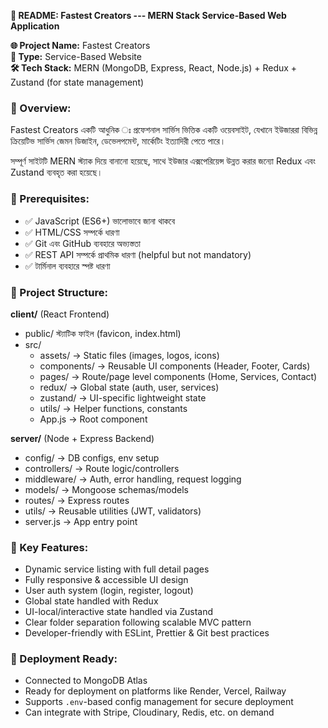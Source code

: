 **🧾 README: Fastest Creators --- MERN Stack Service-Based Web
Application**

**🌐 Project Name:** Fastest Creators\
**📆 Type:** Service-Based Website\
**🛠️ Tech Stack:** MERN (MongoDB, Express, React, Node.js) + Redux +
Zustand (for state management)

### 📁 Overview:

Fastest Creators একটি আধুনিক ঃ প্রফেশনাল সার্ভিস ভিত্তিক একটি ওয়েবসাইট,
যেখানে ইউজাররা বিভিন্ন ক্রিয়েটিভ সার্ভিস জেমন ডিজাইন, ডেভেলপমেন্ট, মার্কেটিং
ইত্যাদিরী পেতে পারে।

সম্পূর্ণ সাইটটি MERN স্ট্যাক দিয়ে বানানো হয়েছে, সাথে ইউজার এক্সপেরিয়েন্স উন্নত
করার জন্যো Redux এবং Zustand ব্যবহৃত করা হয়েছে।

### 📅 Prerequisites:

-   ✅ JavaScript (ES6+) ভালোভাবে জানা থাকবে
-   ✅ HTML/CSS সম্পর্কে ধারণা
-   ✅ Git এবং GitHub ব্যবহারে অভ্যস্ততা
-   ✅ REST API সম্পর্কে প্রাথমিক ধারণা (helpful but not mandatory)
-   ✅ টার্মিনাল ব্যবহারে স্পষ্ট ধারণা

### 📂 Project Structure:

**client/** (React Frontend)

-   public/ স্ট্যাটিক ফাইল (favicon, index.html)
-   src/
    -   assets/ → Static files (images, logos, icons)
    -   components/ → Reusable UI components (Header, Footer, Cards)
    -   pages/ → Route/page level components (Home, Services, Contact)
    -   redux/ → Global state (auth, user, services)
    -   zustand/ → UI-specific lightweight state
    -   utils/ → Helper functions, constants
    -   App.js → Root component

**server/** (Node + Express Backend)

-   config/ → DB configs, env setup
-   controllers/ → Route logic/controllers
-   middleware/ → Auth, error handling, request logging
-   models/ → Mongoose schemas/models
-   routes/ → Express routes
-   utils/ → Reusable utilities (JWT, validators)
-   server.js → App entry point

### 🚨 Key Features:

-   Dynamic service listing with full detail pages
-   Fully responsive & accessible UI design
-   User auth system (login, register, logout)
-   Global state handled with Redux
-   UI-local/interactive state handled via Zustand
-   Clear folder separation following scalable MVC pattern
-   Developer-friendly with ESLint, Prettier & Git best practices

### 🚀 Deployment Ready:

-   Connected to MongoDB Atlas
-   Ready for deployment on platforms like Render, Vercel, Railway
-   Supports `.env`-based config management for secure deployment
-   Can integrate with Stripe, Cloudinary, Redis, etc. on demand

### 
